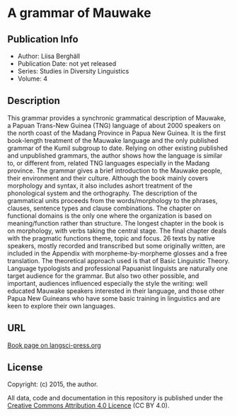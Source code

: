 # A grammar of Mauwake

## Publication Info

- Author: Liisa Berghäll 
- Publication Date: not yet released
- Series: Studies in Diversity Linguistics 
- Volume: 4

## Description

This grammar provides a synchronic grammatical description of Mauwake, a Papuan Trans-New Guinea (TNG) language of about 2000 speakers on the north coast of the Madang Province in Papua New Guinea. It is the first book-length treatment of the Mauwake language and the only published grammar of the Kumil subgroup to date. Relying on other existing published and unpublished grammars, the author shows how the language is similar to, or different from, related TNG languages especially in the Madang province. The grammar gives a brief introduction to the Mauwake people, their environment and their culture. Although the book mainly covers morphology and syntax, it also includes ashort treatment of the phonological system and the orthography. The description of the grammatical units proceeds from the words/morphology to the phrases, clauses, sentence types and clause combinations. The chapter on functional domains is the only one where the organization is based on meaning/function rather than structure. The longest chapter in the book is on morphology, with verbs taking the central stage. The final chapter deals with the pragmatic functions theme, topic and focus. 26 texts by native speakers, mostly recorded and transcribed but some originally written, are included in the Appendix with morpheme-by-morpheme glosses and a free translation. The theoretical approach used is that of Basic Linguistic Theory. Language typologists and professional Papuanist linguists are naturally one target audience for the grammar. But also two other possible, and important, audiences influenced especially the style the writing: well educated Mauwake speakers interested in their language, and those other Papua New Guineans who have some basic training in linguistics and are keen to explore their own languages. 
 
## URL

[Book page on langsci-press.org](http://langsci-press.org/catalog/book/67)


## License

Copyright: (c) 2015, the author.

All data, code and documentation in this repository is published under the
[Creative Commons Attribution 4.0 Licence](http://creativecommons.org/licenses/by/4.0/)
(CC BY 4.0).

